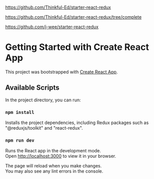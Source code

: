 https://github.com/Thinkful-Ed/starter-react-redux

https://github.com/Thinkful-Ed/starter-react-redux/tree/complete

https://github.com/j-wee/starter-react-redux



# Getting Started with Create React App

This project was bootstrapped with [Create React App](https://github.com/facebook/create-react-app).

## Available Scripts

In the project directory, you can run:

### `npm install`

Installs the project dependencies, including Redux packages such as "@reduxjs/toolkit" and "react-redux".

### `npm run dev`

Runs the React app in the development mode.\
Open [http://localhost:3000](http://localhost:3000) to view it in your browser.

The page will reload when you make changes.\
You may also see any lint errors in the console.
